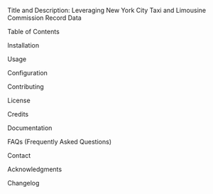 Title and Description: Leveraging New York City Taxi and Limousine Commission Record Data

Table of Contents

Installation

Usage

Configuration

Contributing

License

Credits

Documentation

FAQs (Frequently Asked Questions)

Contact

Acknowledgments

Changelog
